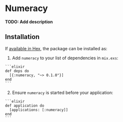 # Numeracy

**TODO: Add description**

## Installation

If [available in Hex](https://hex.pm/docs/publish), the package can be installed as:

  1. Add `numeracy` to your list of dependencies in `mix.exs`:

    ```elixir
    def deps do
      [{:numeracy, "~> 0.1.0"}]
    end
    ```

  2. Ensure `numeracy` is started before your application:

    ```elixir
    def application do
      [applications: [:numeracy]]
    end
    ```

